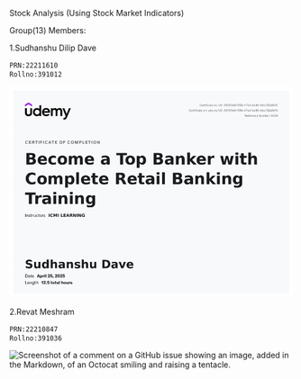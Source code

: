 Stock Analysis (Using Stock Market Indicators)

Group(13) Members:

1.Sudhanshu Dilip Dave 

    PRN:22211610
    Rollno:391012
![Screenshot of a comment on a GitHub issue showing an image, added in the Markdown, of an Octocat smiling and raising a tentacle.](https://github.com/sudhanshu-dave/Stock-Analysis/blob/main/Certificates/391012_Sudhanshu%20Dave.png)

2.Revat Meshram

    PRN:22210847
    Rollno:391036
![Screenshot of a comment on a GitHub issue showing an image, added in the Markdown, of an Octocat smiling and raising a tentacle.]([https://github.com/sudhanshu-dave/Stock-Analysis/blob/main/Certificates/391012_Sudhanshu%20Dave.png](https://github.com/sudhanshu-dave/Stock-Analysis/blob/main/Certificates/391036_Revat_Meshram.jpg))
